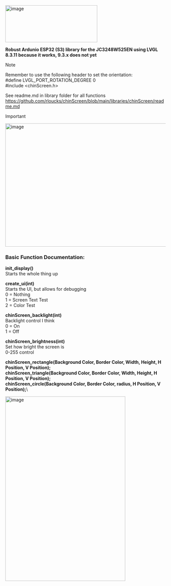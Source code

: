 <img width="289" height="116" alt="image" src="https://github.com/user-attachments/assets/b94c7160-a1c1-4d21-ba04-0b2e1dd884c5" />


**Robust Ardunio ESP32 (S3) library for the JC3248W525EN using LVGL 8.3.11 because it works, 9.3.x does not yet**

> [!NOTE]
> Remember to use the following header to set the orientation:\
> #define LVGL_PORT_ROTATION_DEGREE 0\
> #include <chinScreen.h>
>
> See readme.md in library folder for all functions\
> https://github.com/rloucks/chinScreen/blob/main/libraries/chinScreen/readme.md


> [!IMPORTANT]
> <img width="536" height="386" alt="image" src="https://github.com/user-attachments/assets/e92ab03c-7026-410d-8a15-3082b83bc8dd" />



### Basic Function Documentation:

**init_display()**\
Starts the whole thing up

**create_ui(int)**\
Starts the UI, but allows for debugging\
  0 = Nothing\
  1 = Screen Text Test\
  2 = Color Test

**chinScreen_backlight(int)**\
Backlight control I think\
  0 = On\
  1 = Off
  
**chinScreen_brightness(int)**\
Set how bright the screen is\
  0-255 control

**chinScreen_rectangle(Background Color, Border Color, Width, Height, H Position, V Position);**\
**chinScreen_triangle(Background Color, Border Color, Width, Height, H Position, V Position);**\
**chinScreen_circle(Background Color, Border Color, radius, H Position, V Position);**\

<img width="377" height="578" alt="image" src="https://github.com/user-attachments/assets/6b3b12e1-1b45-4889-90c9-f3209ad7fb33" />

